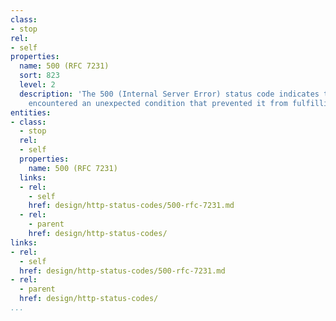 ```yaml
---
class:
- stop
rel:
- self
properties:
  name: 500 (RFC 7231)
  sort: 823
  level: 2
  description: 'The 500 (Internal Server Error) status code indicates that the server
    encountered an unexpected condition that prevented it from fulfilling the request. '
entities:
- class:
  - stop
  rel:
  - self
  properties:
    name: 500 (RFC 7231)
  links:
  - rel:
    - self
    href: design/http-status-codes/500-rfc-7231.md
  - rel:
    - parent
    href: design/http-status-codes/
links:
- rel:
  - self
  href: design/http-status-codes/500-rfc-7231.md
- rel:
  - parent
  href: design/http-status-codes/
...
```

